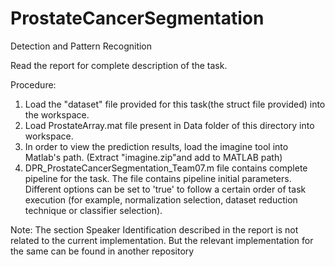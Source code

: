 # ProstateCancerSegmentation
Detection and Pattern Recognition

Read the report for complete description of the task.

Procedure:

1. Load the "dataset" file provided for this task(the struct file provided) into the workspace.
2. Load ProstateArray.mat file present in Data folder of this directory into workspace.
3. In order to view the prediction results, load the imagine tool into Matlab's path. (Extract "imagine.zip"and add to MATLAB path)
4. DPR_ProstateCancerSegmentation_Team07.m file contains complete pipeline for the task.
The file contains pipeline initial parameters. 
Different options can be set to 'true' to follow a certain order of task execution 
(for example, normalization selection, dataset reduction technique or classifier selection).

Note: The section Speaker Identification described in the report is not related to the current implementation. But the relevant implementation for the same can be found in another repository

